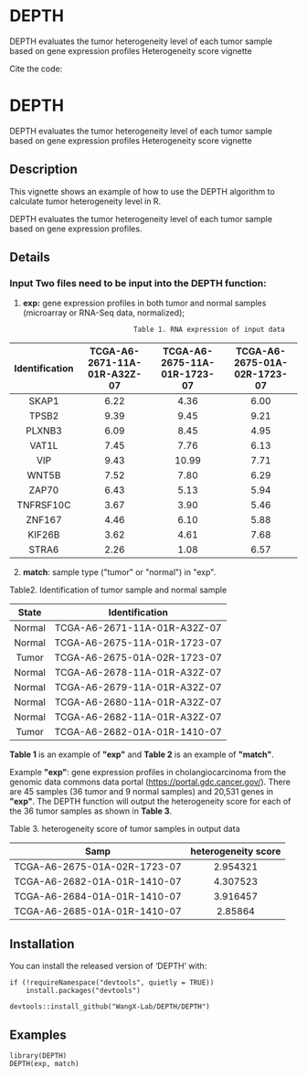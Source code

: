 # DEPTH
DEPTH evaluates the tumor heterogeneity level of each tumor sample based on gene expression profiles Heterogeneity score vignette

Cite the code: 

# DEPTH

DEPTH evaluates the tumor heterogeneity level of each tumor sample based on gene expression profiles Heterogeneity score vignette


## Description

This vignette shows an example of how to use the DEPTH algorithm to calculate tumor heterogeneity level in R. 

DEPTH evaluates the tumor heterogeneity level of each tumor sample based on gene expression profiles.


## Details

### Input Two files need to be input into the DEPTH function: 

1) **exp:** gene expression profiles in both tumor and normal samples (microarray or RNA-Seq data, normalized);    


                                  Table 1. RNA expression of input data

|Identification|TCGA-A6-2671-11A-01R-A32Z-07|TCGA-A6-2675-11A-01R-1723-07|TCGA-A6-2675-01A-02R-1723-07|
| :-----: | :------: | :------: | :-----: |
| SKAP1 |  6.22  |  4.36  |  6.00 |
|TPSB2|9.39|9.45|9.21|
|PLXNB3|6.09|8.45|4.95|
|VAT1L|7.45|7.76|6.13|
|VIP|9.43|10.99|7.71|
|WNT5B|7.52|7.80|6.29|
|ZAP70|6.43|5.13|5.94|
|TNFRSF10C|3.67|3.90|5.46|
|ZNF167|4.46|6.10|5.88
|KIF26B|3.62|4.61|7.68|
|STRA6|2.26|1.08|6.57|


2) **match**: sample type ("tumor" or "normal") in "exp".   
 
 
 Table2. Identification of tumor sample and normal sample 

|State|Identification|
| :-----: | :-----: | 
|Normal|TCGA-A6-2671-11A-01R-A32Z-07|
|Normal|TCGA-A6-2675-11A-01R-1723-07|
|Tumor|TCGA-A6-2675-01A-02R-1723-07|
|Normal|TCGA-A6-2678-11A-01R-A32Z-07|
|Normal|TCGA-A6-2679-11A-01R-A32Z-07|
|Normal|TCGA-A6-2680-11A-01R-A32Z-07|
|Normal|TCGA-A6-2682-11A-01R-A32Z-07|
|Tumor|TCGA-A6-2682-01A-01R-1410-07|


**Table 1** is an example of **"exp"** and **Table 2** is an example of **"match"**.  

Example **"exp"**: gene expression profiles in cholangiocarcinoma from the genomic data commons data portal (https://portal.gdc.cancer.gov/). There are 45 samples (36 tumor and 9 normal samples) and 20,531 genes in **"exp"**. The DEPTH function will output the heterogeneity score for each of the 36 tumor samples as shown in **Table 3**.  


 Table 3. heterogeneity score of tumor samples in output data 

|Samp|heterogeneity score|
| :-----: | :-----: | 
|TCGA-A6-2675-01A-02R-1723-07|2.954321|
|TCGA-A6-2682-01A-01R-1410-07|4.307523|
|TCGA-A6-2684-01A-01R-1410-07|3.916457|
|TCGA-A6-2685-01A-01R-1410-07|2.85864|


## Installation
You can install the released version of ‘DEPTH’ with:

```  
if (!requireNamespace("devtools", quietly = TRUE))
    install.packages("devtools")
    
devtools::install_github("WangX-Lab/DEPTH/DEPTH")
```

## Examples

```  
library(DEPTH)
DEPTH(exp, match) 
```



